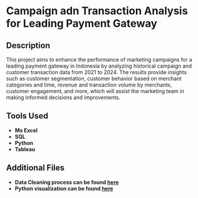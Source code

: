 <h1> Campaign adn Transaction Analysis for Leading Payment Gateway </h1>

<h2>Description</h2>
This project aims to enhance the performance of marketing campaigns for a leading payment gateway in Indonesia by analyzing historical campaign and customer transaction data from 2021 to 2024. The results provide insights such as customer segmentation, customer behavior based on merchant categories and time, revenue and transaction volume by merchants, customer engagement, and more, which will assist the marketing team in making informed decisions and improvements.

<h2>Tools Used</h2>

- <b>Ms Excel</b> 
- <b>SQL</b>
- <b>Python</b> 
- <b>Tableau</b>

<h2>Additional Files</h2>

- <b>Data Cleaning process can be found [here](https://colab.research.google.com/drive/1QxYeXqh_RkqyCef7VDDOyeTfm1l2cTUS?usp=sharing)</b> 
- <b>Python visualization can be found [here](https://colab.research.google.com/drive/1yyLZiiX8L9_-qwDL3iyINatI8RQUf3eO?usp=sharing)</b>
